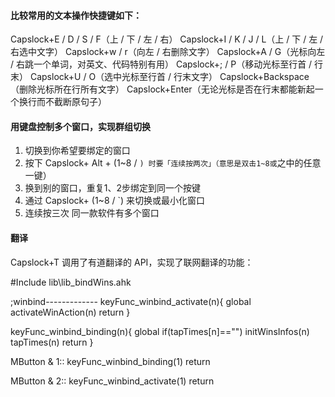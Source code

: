 

#### 比较常用的文本操作快捷键如下：
Capslock+E / D / S / F（上 / 下 / 左 / 右）
Capslock+I / K / J / L（上 / 下 / 左 / 右选中文字）
Capslock+w / r（向左 / 右删除文字）
Capslock+A / G（光标向左 / 右跳一个单词，对英文、代码特别有用）
Capslock+; / P（移动光标至行首 / 行末）
Capslock+U / O（选中光标至行首 / 行末文字）
Capslock+Backspace（删除光标所在行所有文字）
Capslock+Enter（无论光标是否在行末都能新起一个换行而不截断原句子）


#### 用键盘控制多个窗口，实现群组切换
1. 切换到你希望要绑定的窗口
1. 按下 Capslock+ Alt + (1~8 / `) 时要「连续按两次」（意思是双击1~8或`之中的任意一键）
1. 换到别的窗口，重复1、2步绑定到同一个按键
1. 通过 Capslock+ (1~8 / `) 来切换或最小化窗口
1. 连续按三次 同一款软件有多个窗口


#### 翻译
Capslock+T 调用了有道翻译的 API，实现了联网翻译的功能：



#Include lib\lib_bindWins.ahk

;winbind-------------
keyFunc_winbind_activate(n){
    global
    activateWinAction(n)
    return
}


keyFunc_winbind_binding(n){
    global
    if(tapTimes[n]=="")
        initWinsInfos(n)
    tapTimes(n)
    return
}


MButton & 1::
  keyFunc_winbind_binding(1)
return


MButton & 2::
  keyFunc_winbind_activate(1)
return
